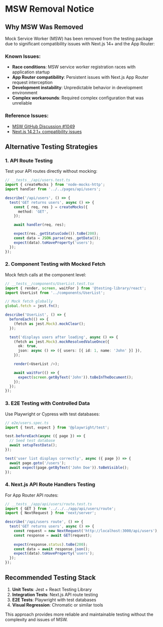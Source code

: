 # MSW Removal Notice

## Why MSW Was Removed

Mock Service Worker (MSW) has been removed from the testing package due to significant compatibility issues with Next.js 14+ and the App Router:

### Known Issues:
- **Race conditions**: MSW service worker registration races with application startup
- **App Router compatibility**: Persistent issues with Next.js App Router request interception
- **Development instability**: Unpredictable behavior in development environment
- **Complex workarounds**: Required complex configuration that was unreliable

### Reference Issues:
- [MSW GitHub Discussion #1049](https://github.com/mswjs/msw/discussions/1049)
- [Next.js 14.2.1+ compatibility issues](https://github.com/nextauthjs/next-auth/issues/10585)

## Alternative Testing Strategies

### 1. API Route Testing
Test your API routes directly without mocking:

```typescript
// __tests__/api/users.test.ts
import { createMocks } from 'node-mocks-http';
import handler from '../../pages/api/users';

describe('/api/users', () => {
  test('GET returns users', async () => {
    const { req, res } = createMocks({
      method: 'GET',
    });

    await handler(req, res);

    expect(res._getStatusCode()).toBe(200);
    const data = JSON.parse(res._getData());
    expect(data).toHaveProperty('users');
  });
});
```

### 2. Component Testing with Mocked Fetch
Mock fetch calls at the component level:

```typescript
// __tests__/components/UserList.test.tsx
import { render, screen, waitFor } from '@testing-library/react';
import UserList from '../components/UserList';

// Mock fetch globally
global.fetch = jest.fn();

describe('UserList', () => {
  beforeEach(() => {
    (fetch as jest.Mock).mockClear();
  });

  test('displays users after loading', async () => {
    (fetch as jest.Mock).mockResolvedValueOnce({
      ok: true,
      json: async () => ({ users: [{ id: 1, name: 'John' }] }),
    });

    render(<UserList />);

    await waitFor(() => {
      expect(screen.getByText('John')).toBeInTheDocument();
    });
  });
});
```

### 3. E2E Testing with Controlled Data
Use Playwright or Cypress with test databases:

```typescript
// e2e/users.spec.ts
import { test, expect } from '@playwright/test';

test.beforeEach(async ({ page }) => {
  // Seed test database
  await setupTestData();
});

test('user list displays correctly', async ({ page }) => {
  await page.goto('/users');
  await expect(page.getByText('John Doe')).toBeVisible();
});
```

### 4. Next.js API Route Handlers Testing
For App Router API routes:

```typescript
// __tests__/app/api/users/route.test.ts
import { GET } from '../../../app/api/users/route';
import { NextRequest } from 'next/server';

describe('/api/users route', () => {
  test('GET returns users', async () => {
    const request = new NextRequest('http://localhost:3000/api/users');
    const response = await GET(request);
    
    expect(response.status).toBe(200);
    const data = await response.json();
    expect(data).toHaveProperty('users');
  });
});
```

## Recommended Testing Stack

1. **Unit Tests**: Jest + React Testing Library
2. **Integration Tests**: Next.js API route testing
3. **E2E Tests**: Playwright with test databases
4. **Visual Regression**: Chromatic or similar tools

This approach provides more reliable and maintainable testing without the complexity and issues of MSW.